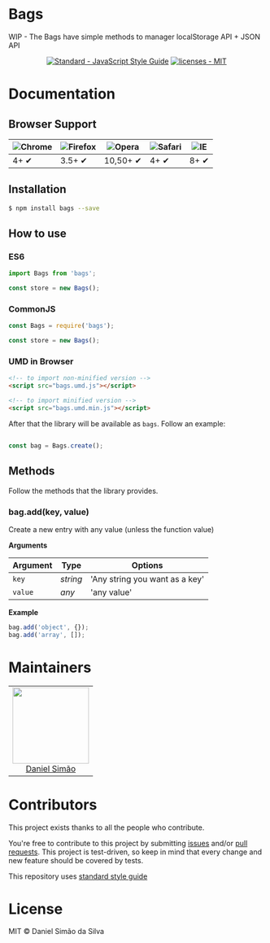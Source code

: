 # Bags
WIP - The Bags have simple methods to manager localStorage API + JSON API

<p align="center">
  <a href="https://standardjs.com"><img src="https://img.shields.io/badge/code_style-standard-brightgreen.svg" alt="Standard - JavaScript Style Guide"></a>
  <a href="https://opensource.org/licenses/MIT"><img src="https://img.shields.io/badge/License-MIT-blue.svg" alt="licenses - MIT"></a>
</p>

# Documentation

## Browser Support


![Chrome](https://cloud.githubusercontent.com/assets/398893/3528328/23bc7bc4-078e-11e4-8752-ba2809bf5cce.png) | ![Firefox](https://cloud.githubusercontent.com/assets/398893/3528329/26283ab0-078e-11e4-84d4-db2cf1009953.png) | ![Opera](https://cloud.githubusercontent.com/assets/398893/3528330/27ec9fa8-078e-11e4-95cb-709fd11dac16.png) | ![Safari](https://cloud.githubusercontent.com/assets/398893/3528331/29df8618-078e-11e4-8e3e-ed8ac738693f.png) | ![IE](https://cloud.githubusercontent.com/assets/398893/3528325/20373e76-078e-11e4-8e3a-1cb86cf506f0.png) |
--- | --- | --- | --- | --- |
4+ ✔ | 3.5+ ✔ | 10,50+ ✔ | 4+ ✔ | 8+ ✔ |

## Installation

```sh
$ npm install bags --save
```

## How to use

### ES6

```js
import Bags from 'bags';

const store = new Bags();
```

### CommonJS

```js
const Bags = require('bags');

const store = new Bags();
```

### UMD in Browser

```html
<!-- to import non-minified version -->
<script src="bags.umd.js"></script>

<!-- to import minified version -->
<script src="bags.umd.min.js"></script>
```

After that the library will be available as `bags`. Follow an example:

```js

const bag = Bags.create();
```

## Methods

Follow the methods that the library provides.

### bag.add(key, value)

Create a new entry with any value (unless the function value)

**Arguments**

| Argument | Type    | Options           |
|----------|---------|-------------------|
|`key`   |*string* | 'Any string you want as a key'|
|`value`   |*any* | 'any value'|

**Example**

```js
bag.add('object', {});
bag.add('array', []);
```

# Maintainers

<table>
  <tbody>
    <tr>
      <td align="center">
        <img width="150" height="150"
        src="https://avatars2.githubusercontent.com/u/4645658?s=460&u=72ded9dd7cf1d6bfae41ed541fc349ca76d42d95&v=4">
        </br>
        <a href="https://github.com/simaodeveloper">Daniel Simão</a>
      </td>
    </tr>
  <tbody>
</table>

# Contributors

This project exists thanks to all the people who contribute.

You're free to contribute to this project by submitting [issues](https://github.com/multipages/multipages/issues) and/or [pull requests](https://github.com/multipages/multipages/pulls). This project is test-driven, so keep in mind that every change and new feature should be covered by tests.

This repository uses [standard style guide](https://github.com/standard/standard)

# License

MIT © Daniel Simão da Silva
